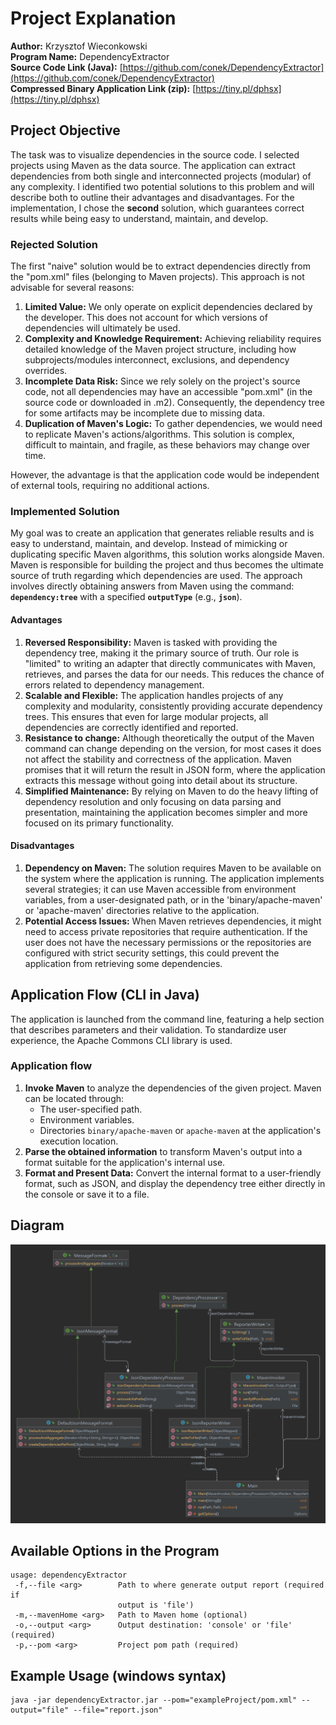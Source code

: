 # Project Explanation

**Author:** Krzysztof Wieconkowski  
**Program Name:** DependencyExtractor  
**Source Code Link (Java):** [https://github.com/conek/DependencyExtractor](https://github.com/conek/DependencyExtractor)  
**Compressed Binary Application Link (zip):** [https://tiny.pl/dphsx](https://tiny.pl/dphsx)  

## Project Objective

The task was to visualize dependencies in the source code. I selected projects using Maven as the data source. The application can extract dependencies from both single and interconnected projects (modular) of any complexity. I identified two potential solutions to this problem and will describe both to outline their advantages and disadvantages. For the implementation, I chose the **second** solution, which guarantees correct results while being easy to understand, maintain, and develop.

### Rejected Solution

The first "naive" solution would be to extract dependencies directly from the "pom.xml" files (belonging to Maven projects). This approach is not advisable for several reasons:

1. **Limited Value:** We only operate on explicit dependencies declared by the developer. This does not account for which versions of dependencies will ultimately be used.
2. **Complexity and Knowledge Requirement:** Achieving reliability requires detailed knowledge of the Maven project structure, including how subprojects/modules interconnect, exclusions, and dependency overrides.
3. **Incomplete Data Risk:** Since we rely solely on the project's source code, not all dependencies may have an accessible "pom.xml" (in the source code or downloaded in .m2). Consequently, the dependency tree for some artifacts may be incomplete due to missing data.
4. **Duplication of Maven's Logic:** To gather dependencies, we would need to replicate Maven's actions/algorithms. This solution is complex, difficult to maintain, and fragile, as these behaviors may change over time.

However, the advantage is that the application code would be independent of external tools, requiring no additional actions.

### Implemented Solution

My goal was to create an application that generates reliable results and is easy to understand, maintain, and develop. Instead of mimicking or duplicating specific Maven algorithms, this solution works alongside Maven. Maven is responsible for building the project and thus becomes the ultimate source of truth regarding which dependencies are used. The approach involves directly obtaining answers from Maven using the command: **`dependency:tree`** with a specified **`outputType`** (e.g., **`json`**).

#### Advantages

1. **Reversed Responsibility:** Maven is tasked with providing the dependency tree, making it the primary source of truth. Our role is "limited" to writing an adapter that directly communicates with Maven, retrieves, and parses the data for our needs. This reduces the chance of errors related to dependency management.
2. **Scalable and Flexible:** The application handles projects of any complexity and modularity, consistently providing accurate dependency trees. This ensures that even for large modular projects, all dependencies are correctly identified and reported.
3. **Resistance to change:** Although theoretically the output of the Maven command can change depending on the version, for most cases it does not affect the stability and correctness of the application. Maven promises that it will return the result in JSON form, where the application extracts this message without going into detail about its structure. 
4. **Simplified Maintenance:** By relying on Maven to do the heavy lifting of dependency resolution and only focusing on data parsing and presentation, maintaining the application becomes simpler and more focused on its primary functionality.

#### Disadvantages

1. **Dependency on Maven:** The solution requires Maven to be available on the system where the application is running. The application implements several strategies; it can use Maven accessible from environment variables, from a user-designated path, or in the 'binary/apache-maven' or 'apache-maven' directories relative to the application.
2. **Potential Access Issues:** When Maven retrieves dependencies, it might need to access private repositories that require authentication. If the user does not have the necessary permissions or the repositories are configured with strict security settings, this could prevent the application from retrieving some dependencies.

## Application Flow (CLI in Java)

The application is launched from the command line, featuring a help section that describes parameters and their validation. To standardize user experience, the Apache Commons CLI library is used.

### Application flow

1. **Invoke Maven** to analyze the dependencies of the given project. Maven can be located through:
   - The user-specified path.
   - Environment variables.
   - Directories `binary/apache-maven` or `apache-maven` at the application's execution location.
2. **Parse the obtained information** to transform Maven's output into a format suitable for the application's internal use.
3. **Format and Present Data:** Convert the internal format to a user-friendly format, such as JSON, and display the dependency tree either directly in the console or save it to a file.

## Diagram

![Screenshot of a class diagram](https://github.com/conek/DependencyExtractor/blob/main/diagrams/classDiagram.png)

## Available Options in the Program

```
usage: dependencyExtractor
 -f,--file <arg>        Path to where generate output report (required if
                        output is 'file')
 -m,--mavenHome <arg>   Path to Maven home (optional)
 -o,--output <arg>      Output destination: 'console' or 'file' (required)
 -p,--pom <arg>         Project pom path (required)
```

## Example Usage (windows syntax)

```
java -jar dependencyExtractor.jar --pom="exampleProject/pom.xml" --output="file" --file="report.json"
```
